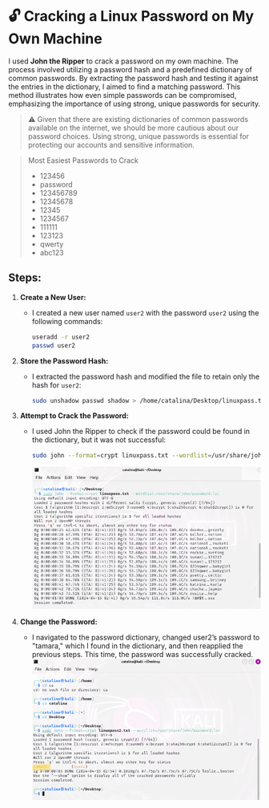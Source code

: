 # 🔓 Cracking a Linux Password on My Own Machine

I used **John the Ripper** to crack a password on my own machine. The process involved utilizing a password hash and a predefined dictionary of common passwords. By extracting the password hash and testing it against the entries in the dictionary, I aimed to find a matching password. This method illustrates how even simple passwords can be compromised, emphasizing the importance of using strong, unique passwords for security.

> ⚠️ Given that there are existing dictionaries of common passwords available on the internet, we should be more cautious about our password choices. Using strong, unique passwords is essential for protecting our accounts and sensitive information.


> Most Easiest Passwords to Crack
>  -  123456
>  -  password
>  -  123456789
>  -  12345678
>  -  12345
>  -  1234567
>  -  111111
>  -  123123
>  -  qwerty
>  -  abc123

## Steps: 

1. **Create a New User:** 
    - I created a new user named `user2` with the password `user2` using the following commands:
      ```bash
      useradd -r user2  
      passwd user2
      ```

2. **Store the Password Hash:** 
    - I extracted the password hash and modified the file to retain only the hash for `user2`:
      ```bash
      sudo unshadow passwd shadow > /home/catalina/Desktop/linuxpass.txt
      ```

3. **Attempt to Crack the Password:** 
    - I used John the Ripper to check if the password could be found in the dictionary, but it was not successful:
      ```bash
      sudo john --format=crypt linuxpass.txt --wordlist=/usr/share/john/password.lst
      ```
      ![PrintScreen](https://github.com/cataaptr/Cybersecurity-Practice-Labs/blob/main/img/pass1.png)

4. **Change the Password:** 
    - I navigated to the password dictionary, changed user2’s password to "tamara," which I found in the dictionary, and then reapplied the previous steps. This time, the password was successfully cracked.
      ![PrintScreen](https://github.com/cataaptr/Cybersecurity-Practice-Labs/blob/main/img/pass2.png)

